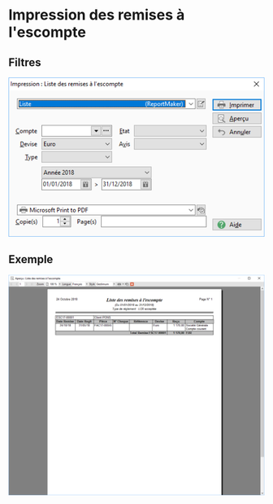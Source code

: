 # Impression des remises à l'escompte
## Filtres


![](../../assets/images/Effets/RemisesEscompte/Filtres.png)


## Exemple


![](../../assets/images/Effets/RemisesEscompte/Liste.png)


